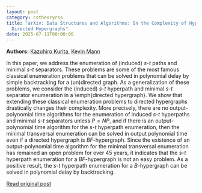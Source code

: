 ```yaml
---
layout: post
category: cstheoryrss
title: "arXiv: Data Structures and Algorithms: On the Complexity of Hyperpath and Minimal Separator Enumeration in
  Directed Hypergraphs"
date: 2025-07-11T00:00:00
---
```


**Authors:** [Kazuhiro Kurita](https://dblp.uni-trier.de/search?q=Kazuhiro+Kurita), [Kevin Mann](https://dblp.uni-trier.de/search?q=Kevin+Mann)

In this paper, we address the enumeration of (induced) $s$-$t$ paths and
minimal $s$-$t$ separators. These problems are some of the most famous
classical enumeration problems that can be solved in polynomial delay by simple
backtracking for a (un)directed graph. As a generalization of these problems,
we consider the (induced) $s$-$t$ hyperpath and minimal $s$-$t$ separator
enumeration in a \emph{directed hypergraph}. We show that extending these
classical enumeration problems to directed hypergraphs drastically changes
their complexity. More precisely, there are no output-polynomial time
algorithms for the enumeration of induced $s$-$t$ hyperpaths and minimal
$s$-$t$ separators unless $P = NP$, and if there is an output-polynomial time
algorithm for the $s$-$t$ hyperpath enumeration, then the minimal transversal
enumeration can be solved in output polynomial time even if a directed
hypergraph is $BF$-hypergraph. Since the existence of an output-polynomial time
algorithm for the minimal transversal enumeration has remained an open problem
for over 45 years, it indicates that the $s$-$t$ hyperpath enumeration for a
$BF$-hypergraph is not an easy problem. As a positive result, the $s$-$t$
hyperpath enumeration for a $B$-hypergraph can be solved in polynomial delay by
backtracking.

[Read original post](http://arxiv.org/abs/2507.07528v1)
